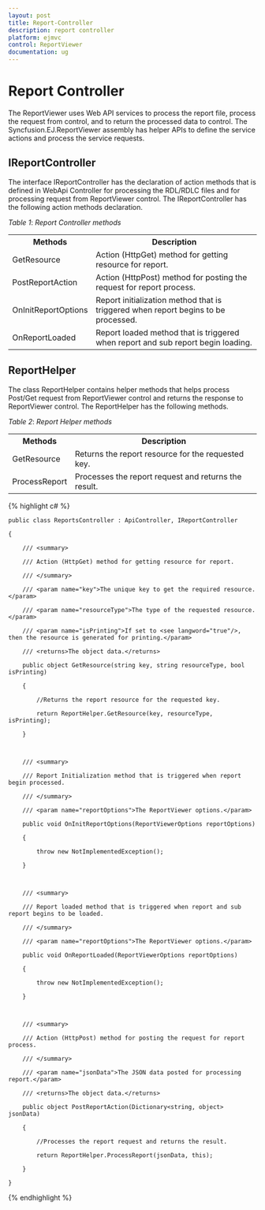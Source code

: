 ```yaml
---
layout: post
title: Report-Controller
description: report controller
platform: ejmvc
control: ReportViewer
documentation: ug
---
```


# Report Controller

The ReportViewer uses Web API services to process the report file, process the request from control, and to return the processed data to control. The Syncfusion.EJ.ReportViewer assembly has helper APIs to define the service actions and process the service requests. 

## IReportController

The interface IReportController has the declaration of action methods that is defined in WebApi Controller for processing the RDL/RDLC files and for processing request from ReportViewer control. The IReportController has the following action methods declaration. 



_Table_ _1_: _Report Controller methods_

<table>
<tr>
<th>
Methods</th><th>
Description</th></tr>
<tr>
<td>
GetResource</td><td>
Action (HttpGet) method for getting resource for report. </td></tr>
<tr>
<td>
PostReportAction</td><td>
Action (HttpPost) method for posting the request for report process. </td></tr>
<tr>
<td>
OnInitReportOptions</td><td>
Report initialization method that is triggered when report begins to be processed.</td></tr>
<tr>
<td>
OnReportLoaded</td><td>
Report loaded method that is triggered when report and sub report begin loading.</td></tr>
</table>

## ReportHelper

The class ReportHelper contains helper methods that helps process Post/Get request from ReportViewer control and returns the response to ReportViewer control. The ReportHelper has the following methods. 

_Table_ _2_: _Report Helper methods_

<table>
<tr>
<th>
Methods</th><th>
Description</th></tr>
<tr>
<td>
GetResource</td><td>
Returns the report resource for the requested key.</td></tr>
<tr>
<td>
ProcessReport</td><td>
Processes the report request and returns the result.</td></tr>
</table>


{% highlight c# %}

	public class ReportsController : ApiController, IReportController

    {

        /// <summary>

        /// Action (HttpGet) method for getting resource for report.

        /// </summary>

        /// <param name="key">The unique key to get the required resource.</param>

        /// <param name="resourceType">The type of the requested resource.</param>

        /// <param name="isPrinting">If set to <see langword="true"/>, then the resource is generated for printing.</param>

        /// <returns>The object data.</returns>

        public object GetResource(string key, string resourceType, bool isPrinting)

        {

            //Returns the report resource for the requested key.

            return ReportHelper.GetResource(key, resourceType, isPrinting);

        }



        /// <summary>

        /// Report Initialization method that is triggered when report begin processed.

        /// </summary>

        /// <param name="reportOptions">The ReportViewer options.</param>

        public void OnInitReportOptions(ReportViewerOptions reportOptions)

        {

            throw new NotImplementedException();

        }



        /// <summary>

        /// Report loaded method that is triggered when report and sub report begins to be loaded.

        /// </summary>

        /// <param name="reportOptions">The ReportViewer options.</param>

        public void OnReportLoaded(ReportViewerOptions reportOptions)

        {

            throw new NotImplementedException();

        }



        /// <summary>

        /// Action (HttpPost) method for posting the request for report process. 

        /// </summary>

        /// <param name="jsonData">The JSON data posted for processing report.</param>

        /// <returns>The object data.</returns>

        public object PostReportAction(Dictionary<string, object> jsonData)

        {

            //Processes the report request and returns the result.

            return ReportHelper.ProcessReport(jsonData, this);

        }

    }

{% endhighlight %}








